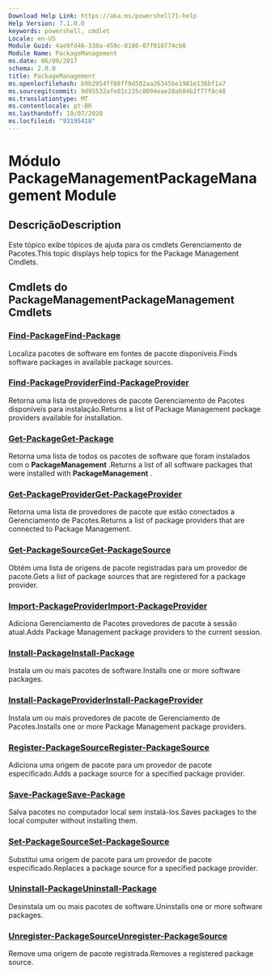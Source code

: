 ```yaml
---
Download Help Link: https://aka.ms/powershell71-help
Help Version: 7.1.0.0
keywords: powershell, cmdlet
Locale: en-US
Module Guid: 4ae9fd46-338a-459c-8186-07f910774cb8
Module Name: PackageManagement
ms.date: 06/09/2017
schema: 2.0.0
title: PackageManagement
ms.openlocfilehash: b9b2954ff08ff9d502aa26345be1981e136bf1a7
ms.sourcegitcommit: 9d95532afe81c235c8094eae28ab84b2f77f8c48
ms.translationtype: MT
ms.contentlocale: pt-BR
ms.lasthandoff: 10/07/2020
ms.locfileid: "93195418"
---
```

# <span data-ttu-id="cb631-103">Módulo PackageManagement</span><span class="sxs-lookup"><span data-stu-id="cb631-103">PackageManagement Module</span></span>

## <span data-ttu-id="cb631-104">Descrição</span><span class="sxs-lookup"><span data-stu-id="cb631-104">Description</span></span>

<span data-ttu-id="cb631-105">Este tópico exibe tópicos de ajuda para os cmdlets Gerenciamento de Pacotes.</span><span class="sxs-lookup"><span data-stu-id="cb631-105">This topic displays help topics for the Package Management Cmdlets.</span></span>

## <span data-ttu-id="cb631-106">Cmdlets do PackageManagement</span><span class="sxs-lookup"><span data-stu-id="cb631-106">PackageManagement Cmdlets</span></span>

### [<span data-ttu-id="cb631-107">Find-Package</span><span class="sxs-lookup"><span data-stu-id="cb631-107">Find-Package</span></span>](Find-Package.md)
<span data-ttu-id="cb631-108">Localiza pacotes de software em fontes de pacote disponíveis.</span><span class="sxs-lookup"><span data-stu-id="cb631-108">Finds software packages in available package sources.</span></span>

### [<span data-ttu-id="cb631-109">Find-PackageProvider</span><span class="sxs-lookup"><span data-stu-id="cb631-109">Find-PackageProvider</span></span>](Find-PackageProvider.md)
<span data-ttu-id="cb631-110">Retorna uma lista de provedores de pacote Gerenciamento de Pacotes disponíveis para instalação.</span><span class="sxs-lookup"><span data-stu-id="cb631-110">Returns a list of Package Management package providers available for installation.</span></span>

### [<span data-ttu-id="cb631-111">Get-Package</span><span class="sxs-lookup"><span data-stu-id="cb631-111">Get-Package</span></span>](Get-Package.md)
<span data-ttu-id="cb631-112">Retorna uma lista de todos os pacotes de software que foram instalados com o **PackageManagement** .</span><span class="sxs-lookup"><span data-stu-id="cb631-112">Returns a list of all software packages that were installed with **PackageManagement** .</span></span>

### [<span data-ttu-id="cb631-113">Get-PackageProvider</span><span class="sxs-lookup"><span data-stu-id="cb631-113">Get-PackageProvider</span></span>](Get-PackageProvider.md)
<span data-ttu-id="cb631-114">Retorna uma lista de provedores de pacote que estão conectados a Gerenciamento de Pacotes.</span><span class="sxs-lookup"><span data-stu-id="cb631-114">Returns a list of package providers that are connected to Package Management.</span></span>

### [<span data-ttu-id="cb631-115">Get-PackageSource</span><span class="sxs-lookup"><span data-stu-id="cb631-115">Get-PackageSource</span></span>](Get-PackageSource.md)
<span data-ttu-id="cb631-116">Obtém uma lista de origens de pacote registradas para um provedor de pacote.</span><span class="sxs-lookup"><span data-stu-id="cb631-116">Gets a list of package sources that are registered for a package provider.</span></span>

### [<span data-ttu-id="cb631-117">Import-PackageProvider</span><span class="sxs-lookup"><span data-stu-id="cb631-117">Import-PackageProvider</span></span>](Import-PackageProvider.md)
<span data-ttu-id="cb631-118">Adiciona Gerenciamento de Pacotes provedores de pacote à sessão atual.</span><span class="sxs-lookup"><span data-stu-id="cb631-118">Adds Package Management package providers to the current session.</span></span>

### [<span data-ttu-id="cb631-119">Install-Package</span><span class="sxs-lookup"><span data-stu-id="cb631-119">Install-Package</span></span>](Install-Package.md)
<span data-ttu-id="cb631-120">Instala um ou mais pacotes de software.</span><span class="sxs-lookup"><span data-stu-id="cb631-120">Installs one or more software packages.</span></span>

### [<span data-ttu-id="cb631-121">Install-PackageProvider</span><span class="sxs-lookup"><span data-stu-id="cb631-121">Install-PackageProvider</span></span>](Install-PackageProvider.md)
<span data-ttu-id="cb631-122">Instala um ou mais provedores de pacote de Gerenciamento de Pacotes.</span><span class="sxs-lookup"><span data-stu-id="cb631-122">Installs one or more Package Management package providers.</span></span>

### [<span data-ttu-id="cb631-123">Register-PackageSource</span><span class="sxs-lookup"><span data-stu-id="cb631-123">Register-PackageSource</span></span>](Register-PackageSource.md)
<span data-ttu-id="cb631-124">Adiciona uma origem de pacote para um provedor de pacote especificado.</span><span class="sxs-lookup"><span data-stu-id="cb631-124">Adds a package source for a specified package provider.</span></span>

### [<span data-ttu-id="cb631-125">Save-Package</span><span class="sxs-lookup"><span data-stu-id="cb631-125">Save-Package</span></span>](Save-Package.md)
<span data-ttu-id="cb631-126">Salva pacotes no computador local sem instalá-los.</span><span class="sxs-lookup"><span data-stu-id="cb631-126">Saves packages to the local computer without installing them.</span></span>

### [<span data-ttu-id="cb631-127">Set-PackageSource</span><span class="sxs-lookup"><span data-stu-id="cb631-127">Set-PackageSource</span></span>](Set-PackageSource.md)
<span data-ttu-id="cb631-128">Substitui uma origem de pacote para um provedor de pacote especificado.</span><span class="sxs-lookup"><span data-stu-id="cb631-128">Replaces a package source for a specified package provider.</span></span>

### [<span data-ttu-id="cb631-129">Uninstall-Package</span><span class="sxs-lookup"><span data-stu-id="cb631-129">Uninstall-Package</span></span>](Uninstall-Package.md)
<span data-ttu-id="cb631-130">Desinstala um ou mais pacotes de software.</span><span class="sxs-lookup"><span data-stu-id="cb631-130">Uninstalls one or more software packages.</span></span>

### [<span data-ttu-id="cb631-131">Unregister-PackageSource</span><span class="sxs-lookup"><span data-stu-id="cb631-131">Unregister-PackageSource</span></span>](Unregister-PackageSource.md)
<span data-ttu-id="cb631-132">Remove uma origem de pacote registrada.</span><span class="sxs-lookup"><span data-stu-id="cb631-132">Removes a registered package source.</span></span>

